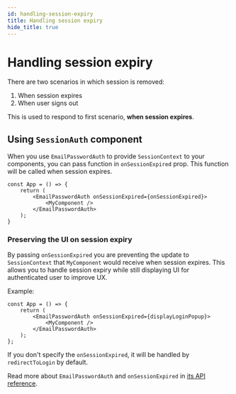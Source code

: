 ```yaml
---
id: handling-session-expiry
title: Handling session expiry
hide_title: true
---
```


# Handling session expiry
There are two scenarios in which session is removed:
1. When session expires
2. When user signs out

This is used to respond to first scenario, **when session expires**.

## Using `SessionAuth` component
When you use `EmailPasswordAuth` to provide `SessionContext` to your components,
you can pass function in `onSessionExpired` prop. This function will be called when session expires.

```tsx
const App = () => {
    return (
        <EmailPasswordAuth onSessionExpired={onSessionExpired}>
            <MyComponent />
        </EmailPasswordAuth>
    );
}
```

### Preserving the UI on session expiry
By passing `onSessionExpired` you are preventing the update to `SessionContext` that `MyComponent` would receive
when session expires. This allows you to handle session expiry while still displaying UI for authenticated user to improve UX.

Example:
```tsx
const App = () => {
    return (
        <EmailPasswordAuth onSessionExpired={displayLoginPopup}>
            <MyComponent />
        </EmailPasswordAuth>
    );
};
```

If you don't specify the `onSessionExpired`, it will be handled by `redirectToLogin` by default.

Read more about `EmailPasswordAuth` and `onSessionExpired` in [its API reference](/docs/auth-react/docs/emailpassword/email-password-auth).
